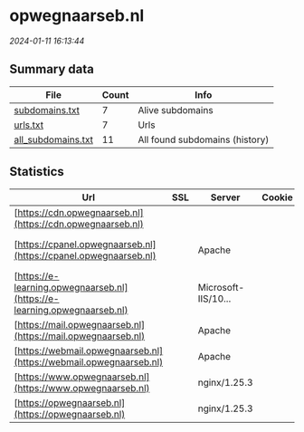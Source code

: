# opwegnaarseb.nl
*2024-01-11 16:13:44*
## Summary data
| File       | Count | Info |
|------------|-------|------|
|[subdomains.txt](/data/opwegnaarseb.nl/subdomains.txt)|7|Alive subdomains|
|[urls.txt](/data/opwegnaarseb.nl/urls.txt)|7|Urls|
|[all_subdomains.txt](/data/opwegnaarseb.nl/all_subdomains.txt)|11|All found subdomains (history)|
## Statistics
| Url | SSL | Server | Cookie | HSTS | CSP | XFO | XXP | RP | Tech |Title |
|------------|-------|------|------|------|------|------|------|------|------|------|
|[https://cdn.opwegnaarseb.nl](https://cdn.opwegnaarseb.nl)| || | | | | | :white_check_mark: |Azure Azure Front Door||
|[https://cpanel.opwegnaarseb.nl](https://cpanel.opwegnaarseb.nl)| |Apache| | | | | | :white_check_mark: |Apache HTTP Server cPanel|cPanel Login|
|[https://e-learning.opwegnaarseb.nl](https://e-learning.opwegnaarseb.nl)| |Microsoft-IIS/10...| | | | | | :white_check_mark: |IIS:10.0 Windows Server|403 - Forbidden:...|
|[https://mail.opwegnaarseb.nl](https://mail.opwegnaarseb.nl)| |Apache| | | | | | :white_check_mark: |Apache HTTP Server|Index of /|
|[https://webmail.opwegnaarseb.nl](https://webmail.opwegnaarseb.nl)| |Apache| | | | | | :white_check_mark: |Apache HTTP Server|Webmail Login|
|[https://www.opwegnaarseb.nl](https://www.opwegnaarseb.nl)| |nginx/1.25.3| |:white_check_mark: | | | | :white_check_mark: |HSTS Nginx:1.25.3|SEB|
|[https://opwegnaarseb.nl](https://opwegnaarseb.nl)| |nginx/1.25.3| |:white_check_mark: | | | | :white_check_mark: |HSTS Nginx:1.25.3|SEB|